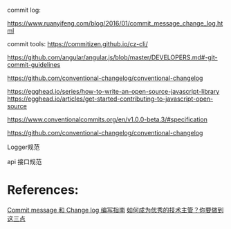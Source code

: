 commit log:

https://www.ruanyifeng.com/blog/2016/01/commit_message_change_log.html



commit tools:
https://commitizen.github.io/cz-cli/

https://github.com/angular/angular.js/blob/master/DEVELOPERS.md#-git-commit-guidelines

https://github.com/conventional-changelog/conventional-changelog

https://egghead.io/series/how-to-write-an-open-source-javascript-library
https://egghead.io/articles/get-started-contributing-to-javascript-open-source


https://www.conventionalcommits.org/en/v1.0.0-beta.3/#specification

https://github.com/conventional-changelog/conventional-changelog


Logger规范

api 接口规范

# References:
[Commit message 和 Change log 编写指南](https://www.ruanyifeng.com/blog/2016/01/commit_message_change_log.html)
[如何成为优秀的技术主管？你要做到这三点](https://baijiahao.baidu.com/s?id=1626542538622659949)